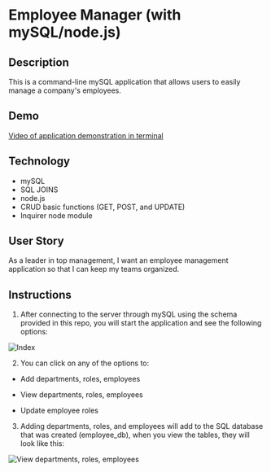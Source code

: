 # Employee Manager (with mySQL/node.js)

## Description

This is a command-line mySQL application that allows users to easily manage a company's employees.

## Demo

[Video of application demonstration in terminal](https://youtu.be/xBRGw2MliF4)

## Technology

* mySQL
* SQL JOINS
* node.js
* CRUD basic functions (GET, POST, and UPDATE)
* Inquirer node module

## User Story

As a leader in top management, I want an employee management application so that I can keep my teams organized.

## Instructions

1. After connecting to the server through mySQL using the schema provided in this repo, you will start the application and see the following options:

![Index](https://kaykuhl.github.io/homework-12/images/start.JPG)

2. You can click on any of the options to: 

  * Add departments, roles, employees

  * View departments, roles, employees

  * Update employee roles

3. Adding departments, roles, and employees will add to the SQL database that was created (employee_db), when you view the tables, they will look like this:

![View departments, roles, employees](https://kaykuhl.github.io/homework-12/images/tables.JPG)
